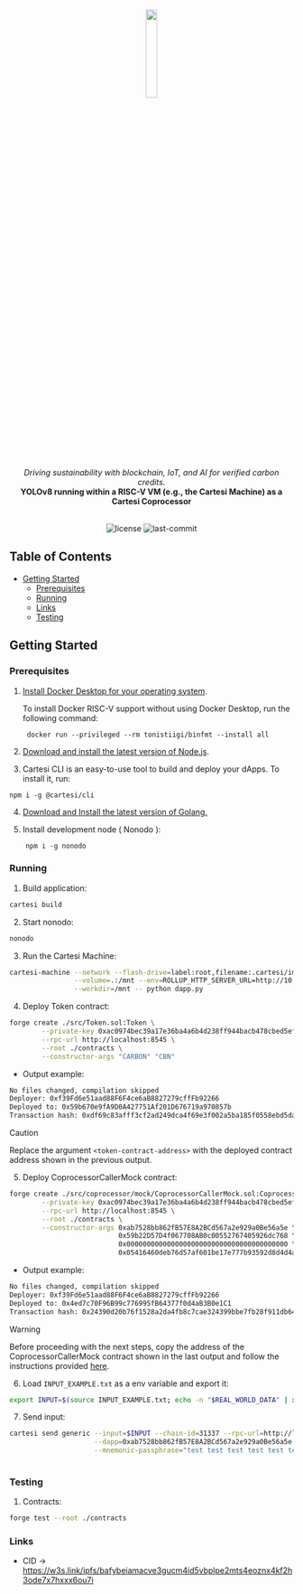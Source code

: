 <br>
<p align="center">
    <img src="https://github.com/user-attachments/assets/fa8ca0d5-d826-445e-8fec-edb2fa4a4d75" align="center" width="20%">
</p>
<br>
<div align="center">
    <i>Driving sustainability with blockchain, IoT, and AI for verified carbon credits.</i>
</div>
<div align="center">
<b>YOLOv8 running within a RISC-V VM (e.g., the Cartesi Machine) as a Cartesi Coprocessor</b>
</div>
<br>
<p align="center">
	<img src="https://img.shields.io/github/license/henriquemarlon/lilium-coprocessor?style=default&logo=opensourceinitiative&logoColor=white&color=88E818" alt="license">
	<img src="https://img.shields.io/github/last-commit/henriquemarlon/lilium-coprocessor?style=default&logo=git&logoColor=white&color=868380" alt="last-commit">
</p>

##  Table of Contents

- [Getting Started](#getting-started)
  - [Prerequisites](#prerequisites)
  - [Running](#running)
  - [Links](#links)
  - [Testing](#testing)

##  Getting Started

###  Prerequisites

1. [Install Docker Desktop for your operating system](https://www.docker.com/products/docker-desktop/).

    To install Docker RISC-V support without using Docker Desktop, run the following command:
    
   ```shell
    docker run --privileged --rm tonistiigi/binfmt --install all
   ```

2. [Download and install the latest version of Node.js](https://nodejs.org/en/download).

3. Cartesi CLI is an easy-to-use tool to build and deploy your dApps. To install it, run:

```shell
npm i -g @cartesi/cli
```
   
4. [Download and Install the latest version of Golang.](https://go.dev/doc/install)

5. Install development node ( Nonodo ):
```shell
    npm i -g nonodo
```

###  Running

1. Build application:

```sh
cartesi build
```

2. Start nonodo:

```sh
nonodo
```

3. Run the Cartesi Machine:

```sh
cartesi-machine --network --flash-drive=label:root,filename:.cartesi/image.ext2 \
                --volume=.:/mnt --env=ROLLUP_HTTP_SERVER_URL=http://10.0.2.2:5004 \
                --workdir=/mnt -- python dapp.py
```

4. Deploy Token contract:
   
```sh
forge create ./src/Token.sol:Token \
        --private-key 0xac0974bec39a17e36ba4a6b4d238ff944bacb478cbed5efcae784d7bf4f2ff80 \
        --rpc-url http://localhost:8545 \
        --root ./contracts \
        --constructor-args "CARBON" "CBN"
```

- Output example:
  
```sh
No files changed, compilation skipped
Deployer: 0xf39Fd6e51aad88F6F4ce6aB8827279cffFb92266
Deployed to: 0x59b670e9fA9D0A427751Af201D676719a970857b
Transaction hash: 0xdf69c83afff3cf2ad249dca4f69e3f002a5ba185f0558ebd5daecdd8cc7c3fee
```

> [!CAUTION]
> Replace the argument `<token-contract-address>` with the deployed contract address shown in the previous output.

5. Deploy CoprocessorCallerMock contract:

```sh
forge create ./src/coprocessor/mock/CoprocessorCallerMock.sol:CoprocessorCallerMock \
        --private-key 0xac0974bec39a17e36ba4a6b4d238ff944bacb478cbed5efcae784d7bf4f2ff80 \
        --rpc-url http://localhost:8545 \
        --root ./contracts \
        --constructor-args 0xab7528bb862fB57E8A2BCd567a2e929a0Be56a5e \
                           0x59b22D57D4f067708AB0c00552767405926dc768 \
                           0x0000000000000000000000000000000000000000 \
                           0x05416460deb76d57af601be17e777b93592d8d4d4a4096c57876a91c84f4a712
```

- Output example:
  
```sh
No files changed, compilation skipped
Deployer: 0xf39Fd6e51aad88F6F4ce6aB8827279cffFb92266
Deployed to: 0x4ed7c70F96B99c776995fB64377f0d4aB3B0e1C1
Transaction hash: 0x24390d20b76f1528a2da4fb8c7cae324399bbe7fb28f911db646024b735b6ef0
```

> [!WARNING]
> Before proceeding with the next steps, copy the address of the CoprocessorCallerMock contract shown in the last output and follow the instructions provided [here](https://github.com/henriquemarlon/coprocessor-local-development). 

6. Load `INPUT_EXAMPLE.txt` as a env variable and export it:

```sh
export INPUT=$(source INPUT_EXAMPLE.txt; echo -n "$REAL_WORLD_DATA" | xxd -p | tr -d '\n' | sed 's/^/0x/')
```

7. Send input:

```sh
cartesi send generic --input=$INPUT --chain-id=31337 --rpc-url=http://localhost:8545 \
                     --dapp=0xab7528bb862fB57E8A2BCd567a2e929a0Be56a5e --mnemonic-index=0 \
                     --mnemonic-passphrase="test test test test test test test test test test test junk"
                     
```

### Testing

1. Contracts:

```sh
forge test --root ./contracts
```

### Links

- CID -> https://w3s.link/ipfs/bafybeiamacve3gucm4id5vbplpe2mts4eoznx4kf2h3ode7x7hxxx6ou7i
